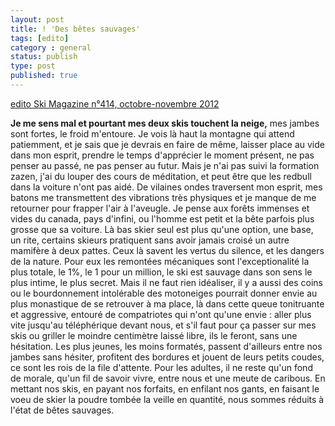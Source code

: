```yaml
---
layout: post
title: ! 'Des bêtes sauvages'
tags: [edito]
category : general
status: publish
type: post
published: true
---
```


[edito Ski Magazine n°414, octobre-novembre 2012](Edito%20betes%20sauvages.pdf)

**Je me sens mal et pourtant mes deux skis touchent la neige,** mes jambes sont fortes, le froid m'entoure. Je vois là haut la montagne qui attend patiemment, et je sais que je devrais en faire de même, laisser place au vide dans mon esprit, prendre le temps d'apprécier le moment présent, ne pas penser au passé, ne pas penser au futur.
Mais je n'ai pas suivi la formation zazen, j'ai du louper des cours de méditation, et peut être que les redbull dans la voiture n'ont pas aidé. De vilaines ondes traversent mon esprit, mes batons me transmettent des vibrations très physiques et je manque de me retourner pour frapper l'air à l'aveugle. Je pense aux forêts immenses et vides du canada, pays d'infini, ou l'homme est petit et la bête parfois plus grosse que sa voiture. Là bas skier seul est plus qu'une option, une base, un rite, certains skieurs pratiquent sans avoir jamais croisé un autre mamifère à deux pattes. Ceux là savent les vertus du silence, et les dangers de la nature. Pour eux les remontées mécaniques sont l'exceptionalité la plus totale, le 1%, le 1 pour un million, le ski est sauvage dans son sens le plus intime, le plus secret. Mais il ne faut rien idéaliser, il y a aussi des coins ou le bourdonnement intolérable des motoneiges pourrait donner envie au plus monastique de se retrouver à ma place, là dans cette queue tonitruante et aggressive, entouré de compatriotes qui n'ont qu'une envie : aller plus vite jusqu'au téléphérique devant nous, et s'il faut pour ça passer sur mes skis ou griller le moindre centimètre laissé libre, ils le feront, sans une hésitation. Les plus jeunes, les moins formatés, passent d'ailleurs entre nos jambes sans hésiter, profitent des bordures et jouent de leurs petits coudes, ce sont les rois de la file d'attente. Pour les adultes, il ne reste qu'un fond de morale, qu'un fil de savoir vivre, entre nous et une meute de caribous. En mettant nos skis, en payant nos forfaits, en enfilant nos gants, en faisant le voeu de skier la poudre tombée la veille en quantité, nous sommes réduits à l'état de bêtes sauvages.
